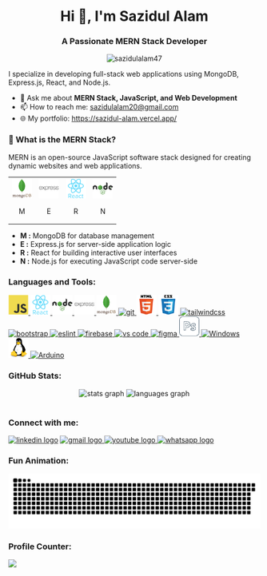 <h1 align="center">Hi 👋, I'm Sazidul Alam</h1>
<h3 align="center">A Passionate MERN Stack Developer</h3>

<p align="center"> <img
    src="https://komarev.com/ghpvc/?username=sazidulalam47&label=Profile%20views&color=0e75b6&style=flat"
    alt="sazidulalam47" /> </p>

<p>I specialize in developing full-stack web applications using MongoDB, Express.js, React, and Node.js.</p>

<ul>
<!--   <li>🌱 I’m currently learning <b>Nest.js</b></li> -->
  <li>💬 Ask me about <b>MERN Stack, JavaScript, and Web Development</b></li>
  <li>📫 How to reach me: <a href="mailto:sazidulalam20@gmail.com">sazidulalam20@gmail.com</a></li>
  <li>🌐 My portfolio: <a href="https://sazidul-alam.vercel.app" target="_blank" >https://sazidul-alam.vercel.app/</a></li>
</ul>

<h3 align="left">🚀 What is the MERN Stack?</h3>
<p>MERN is an open-source JavaScript software stack designed for creating dynamic websites and web applications.</p>

<table border="0">
  <tr>
    <td align="center">
      <a href="https://www.mongodb.com/" target="_blank" rel="noreferrer">
        <img src="https://raw.githubusercontent.com/devicons/devicon/master/icons/mongodb/mongodb-original-wordmark.svg"
          alt="mongodb" width="40" height="40" />
      </a>
      <p>M</p>
    </td>
    <td align="center">
      <a href="https://expressjs.com" target="_blank" rel="noreferrer">
        <img src="https://raw.githubusercontent.com/devicons/devicon/master/icons/express/express-original-wordmark.svg"
          alt="express" width="40" height="40" />
      </a>
      <p>E</p>
    </td>
    <td align="center">
      <a href="https://reactjs.org/" target="_blank" rel="noreferrer">
        <img src="https://raw.githubusercontent.com/devicons/devicon/master/icons/react/react-original-wordmark.svg"
          alt="react" width="40" height="40" />
      </a>
      <p>R</p>
    </td>
    <td align="center">
      <a href="https://nodejs.org" target="_blank" rel="noreferrer">
        <img src="https://raw.githubusercontent.com/devicons/devicon/master/icons/nodejs/nodejs-original-wordmark.svg"
          alt="nodejs" width="40" height="40" />
      </a>
      <p>N</p>
    </td>
  </tr>
</table>

<ul>
  <li><b>M :</b> MongoDB for database management</li>
  <li><b>E :</b> Express.js for server-side application logic</li>
  <li><b>R :</b> React for building interactive user interfaces</li>
  <li><b>N :</b> Node.js for executing JavaScript code server-side</li>
</ul>

<h3 align="left">Languages and Tools:</h3>
<p align="left">
  <a href="https://developer.mozilla.org/en-US/docs/Web/JavaScript" target="_blank" rel="noreferrer">
    <img src="https://raw.githubusercontent.com/devicons/devicon/master/icons/javascript/javascript-original.svg"
      alt="javascript" width="40" height="40" />
  </a>
  <a href="https://reactjs.org/" target="_blank" rel="noreferrer">
    <img src="https://raw.githubusercontent.com/devicons/devicon/master/icons/react/react-original-wordmark.svg"
      alt="react" width="40" height="40" />
  </a>
  <a href="https://nodejs.org" target="_blank" rel="noreferrer">
    <img src="https://raw.githubusercontent.com/devicons/devicon/master/icons/nodejs/nodejs-original-wordmark.svg"
      alt="nodejs" width="40" height="40" />
  </a>
  <a href="https://expressjs.com" target="_blank" rel="noreferrer">
    <img src="https://raw.githubusercontent.com/devicons/devicon/master/icons/express/express-original-wordmark.svg"
      alt="express" width="40" height="40" />
  </a>
  <a href="https://www.mongodb.com/" target="_blank" rel="noreferrer">
    <img src="https://raw.githubusercontent.com/devicons/devicon/master/icons/mongodb/mongodb-original-wordmark.svg"
      alt="mongodb" width="40" height="40" />
  </a>
  <a href="https://git-scm.com/" target="_blank" rel="noreferrer">
    <img src="https://www.vectorlogo.zone/logos/git-scm/git-scm-icon.svg" alt="git" width="40" height="40" />
  </a>
  <a href="https://developer.mozilla.org/en-US/docs/Web/HTML" target="_blank" rel="noreferrer">
    <img src="https://raw.githubusercontent.com/devicons/devicon/master/icons/html5/html5-original-wordmark.svg"
      alt="html5" width="40" height="40" />
  </a>
  <a href="https://www.w3schools.com/css/" target="_blank" rel="noreferrer">
    <img src="https://raw.githubusercontent.com/devicons/devicon/master/icons/css3/css3-original-wordmark.svg"
      alt="css3" width="40" height="40" />
  </a>
  <a href="https://tailwindcss.com/" target="_blank" rel="noreferrer">
    <img src="https://www.vectorlogo.zone/logos/tailwindcss/tailwindcss-icon.svg" alt="tailwindcss" width="40"
      height="40" />
  </a>
  <a href="https://getbootstrap.com/" target="_blank" rel="noreferrer">
    <img src="https://cdn.jsdelivr.net/gh/devicons/devicon/icons/bootstrap/bootstrap-original.svg" alt="bootstrap"
      width="40" height="40" />
  </a>
  <a href="https://eslint.org/" target="_blank" rel="noreferrer">
    <img src="https://cdn.jsdelivr.net/gh/devicons/devicon/icons/eslint/eslint-original.svg" alt="eslint" width="40"
      height="40" />
  </a>
  <a href="https://firebase.google.com/" target="_blank" rel="noreferrer">
    <img src="https://www.vectorlogo.zone/logos/firebase/firebase-icon.svg" alt="firebase" width="40" height="40" />
  </a>
  <a href="https://code.visualstudio.com/" target="_blank" rel="noreferrer">
    <img src="https://cdn.jsdelivr.net/gh/devicons/devicon/icons/vscode/vscode-original.svg" alt="vs code" width="40"
      height="40" />
  </a>
  <a href="https://www.figma.com/" target="_blank" rel="noreferrer">
    <img src="https://www.vectorlogo.zone/logos/figma/figma-icon.svg" alt="figma" width="40" height="40" />
  </a>
  <a href="https://www.photoshop.com/en" target="_blank" rel="noreferrer">
    <img src="https://raw.githubusercontent.com/devicons/devicon/master/icons/photoshop/photoshop-line.svg"
      alt="PhotoShop" width="40" height="40" />
  </a>
  <a href="https://www.microsoft.com/en-us/windows/" target="_blank" rel="noreferrer">
    <img src="https://cdn.jsdelivr.net/gh/devicons/devicon/icons/windows8/windows8-original.svg" alt="Windows"
      width="40" height="40" />
  </a>
  <a href="https://www.linux.org/" target="_blank" rel="noreferrer">
    <img src="https://raw.githubusercontent.com/devicons/devicon/master/icons/linux/linux-original.svg" alt="Linux"
      width="40" height="40" />
  </a>
  <a href="https://www.arduino.cc/" target="_blank" rel="noreferrer">
    <img src="https://cdn.jsdelivr.net/gh/devicons/devicon/icons/arduino/arduino-original.svg" alt="Arduino" width="40"
      height="40" />
  </a>
</p>

<h3 align="left">GitHub Stats:</h3>
<div align="center">
  <img
    src="https://github-readme-stats.vercel.app/api/top-langs?username=sazidulalam47&show_icons=true&locale=en&layout=compact"
    height="180" alt="stats graph" />
  <img src="https://github-readme-stats.vercel.app/api?username=sazidulalam47&show_icons=true&locale=en" height="180"
    alt="languages graph" />
</div>

<br clear="both">

<h3 align="left">Connect with me:</h3>
<div align="left">
  <a href="https://www.linkedin.com/in/SazidulAlam47"><img
      src="https://img.shields.io/static/v1?message=LinkedIn&logo=linkedin&label=&color=0077B5&logoColor=white&labelColor=&style=for-the-badge"
      height="40" alt="linkedin logo" /></a>
  <a href="mailto:sazidulalam20@gmail.com">
    <img
      src="https://img.shields.io/static/v1?message=Gmail&logo=gmail&label=&color=D14836&logoColor=white&labelColor=&style=for-the-badge"
      height="40" alt="gmail logo" />
  </a>
  <a href="https://www.youtube.com/@SazidulAnik47">
    <img
      src="https://img.shields.io/static/v1?message=Youtube&logo=youtube&label=&color=FF0000&logoColor=white&labelColor=&style=for-the-badge"
      height="40" alt="youtube logo" />
  </a>
  <a href="https://wa.me/+8801971686663">
    <img
      src="https://img.shields.io/static/v1?message=Whatsapp&logo=whatsapp&label=&color=25D366&logoColor=white&labelColor=&style=for-the-badge"
      height="40" alt="whatsapp logo" />
  </a>
</div>


<h3 align="left">Fun Animation:</h3>
<img src="https://raw.githubusercontent.com/SazidulAlam47/SazidulAlam47/output/snake.svg" alt="Snake animation" />

<h3 align="left">Profile Counter:</h3>
<div align="left">
  <img src="https://profile-counter.glitch.me/SazidulAlam47/count.svg?" />
</div>
